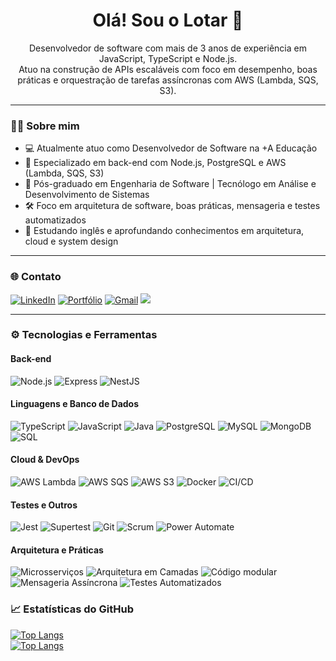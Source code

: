<h1 align="center">Olá! Sou o Lotar 👋</h1>

<p align="center">
Desenvolvedor de software com mais de 3 anos de experiência em JavaScript, TypeScript e Node.js.<br>
Atuo na construção de APIs escaláveis com foco em desempenho, boas práticas e orquestração de tarefas assíncronas com AWS (Lambda, SQS, S3).
</p>

---

### 👨‍💻 Sobre mim

- 💻 Atualmente atuo como Desenvolvedor de Software na +A Educação
- 🚀 Especializado em back-end com Node.js, PostgreSQL e AWS (Lambda, SQS, S3)
- 🧠 Pós-graduado em Engenharia de Software | Tecnólogo em Análise e Desenvolvimento de Sistemas
- 🛠️ Foco em arquitetura de software, boas práticas, mensageria e testes automatizados
- 🌱 Estudando inglês e aprofundando conhecimentos em arquitetura, cloud e system design

---

### 🌐 Contato

[![LinkedIn](https://img.shields.io/badge/-LinkedIn-blue?style=flat&logo=linkedin&logoColor=white)](https://www.linkedin.com/in/lucaslotar/)
[![Portfólio](https://img.shields.io/badge/-Portfólio-0A0A0A?style=flat&logo=site&logoColor=white)](https://lotar.dev.br)
[![Gmail](https://img.shields.io/badge/-Gmail-c14438?style=flat&logo=Gmail&logoColor=white)](mailto:amaral.lucas.lotar@gmail.com)
![](https://komarev.com/ghpvc/?username=Lotar-lucas)

---

### ⚙️ Tecnologias e Ferramentas

#### **Back-end**
![Node.js](https://img.shields.io/badge/Node.js-43853D?style=for-the-badge&logo=node.js&logoColor=white)
![Express](https://img.shields.io/badge/Express.js-000000?style=for-the-badge&logo=express&logoColor=white)
![NestJS](https://img.shields.io/badge/NestJS-E0234E?style=for-the-badge&logo=nestjs&logoColor=white)

#### **Linguagens e Banco de Dados**
![TypeScript](https://img.shields.io/badge/TypeScript-3178C6?style=for-the-badge&logo=typescript&logoColor=white)
![JavaScript](https://img.shields.io/badge/JavaScript-F7DF1E?style=for-the-badge&logo=javascript&logoColor=black)
![Java](https://img.shields.io/badge/Java-007396?style=for-the-badge&logo=openjdk&logoColor=white)
![PostgreSQL](https://img.shields.io/badge/PostgreSQL-336791?style=for-the-badge&logo=postgresql&logoColor=white)
![MySQL](https://img.shields.io/badge/MySQL-4479A1?style=for-the-badge&logo=mysql&logoColor=white)
![MongoDB](https://img.shields.io/badge/MongoDB-4DB33D?style=for-the-badge&logo=mongodb&logoColor=white)
![SQL](https://img.shields.io/badge/SQL-CC2927?style=for-the-badge&logo=databricks&logoColor=white)

#### **Cloud & DevOps**
![AWS Lambda](https://img.shields.io/badge/AWS_Lambda-FF9900?style=for-the-badge&logo=amazon-aws&logoColor=white)
![AWS SQS](https://img.shields.io/badge/AWS_SQS-FF4F8B?style=for-the-badge&logo=amazon-aws&logoColor=white)
![AWS S3](https://img.shields.io/badge/AWS_S3-569A31?style=for-the-badge&logo=amazon-aws&logoColor=white)
![Docker](https://img.shields.io/badge/Docker-2496ED?style=for-the-badge&logo=docker&logoColor=white)
![CI/CD](https://img.shields.io/badge/CI/CD-0A0A0A?style=for-the-badge&logo=githubactions&logoColor=white)

#### **Testes e Outros**
![Jest](https://img.shields.io/badge/Jest-C21325?style=for-the-badge&logo=jest&logoColor=white)
![Supertest](https://img.shields.io/badge/Supertest-000000?style=for-the-badge&logo=mocha&logoColor=white)
![Git](https://img.shields.io/badge/Git-F05032?style=for-the-badge&logo=git&logoColor=white)
![Scrum](https://img.shields.io/badge/Scrum-6DB33F?style=for-the-badge&logo=trello&logoColor=white)
![Power Automate](https://img.shields.io/badge/Power_Automate-0066FF?style=for-the-badge&logo=microsoft&logoColor=white)

#### Arquitetura e Práticas
![Microsserviços](https://img.shields.io/badge/Microsserviços-FF6F00?style=for-the-badge&logo=serverless&logoColor=white)
![Arquitetura em Camadas](https://img.shields.io/badge/Arquitetura%20em%20Camadas-2C5282?style=for-the-badge)
![Código modular](https://img.shields.io/badge/Código%20Modular-805AD5?style=for-the-badge)
![Mensageria Assíncrona](https://img.shields.io/badge/Mensageria%20Assíncrona-FF4081?style=for-the-badge)
![Testes Automatizados](https://img.shields.io/badge/Testes%20Automatizados-2196F3?style=for-the-badge)

### 📈 Estatísticas do GitHub

[![Top Langs](https://github-readme-stats.vercel.app/api/top-langs/?username=Lotar-lucas&layout=donut&show_icons=true&theme=holi&hide=html,css,ejs&langs_count=4)](https://github.com/anuraghazra/github-readme-stats)
<br>
[![Top Langs](https://github-readme-stats.vercel.app/api?username=Lotar-lucas&show_icons=true&theme=holi)](https://github.com/anuraghazra/github-readme-stats)

